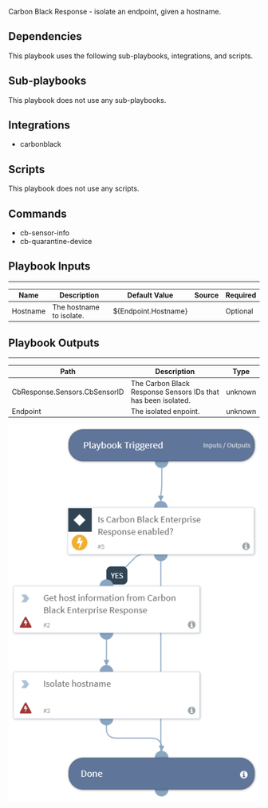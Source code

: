 Carbon Black Response - isolate an endpoint, given a hostname.

## Dependencies
This playbook uses the following sub-playbooks, integrations, and scripts.

## Sub-playbooks
This playbook does not use any sub-playbooks.

## Integrations
* carbonblack

## Scripts
This playbook does not use any scripts.

## Commands
* cb-sensor-info
* cb-quarantine-device

## Playbook Inputs
---

| **Name** | **Description** | **Default Value** | **Source** | **Required** |
| --- | --- | --- | --- | --- |
| Hostname | The hostname to isolate. | ${Endpoint.Hostname} |  | Optional |

## Playbook Outputs
---

| **Path** | **Description** | **Type** |
| --- | --- | --- |
| CbResponse.Sensors.CbSensorID | The Carbon Black Response Sensors IDs that has been isolated. | unknown |
| Endpoint | The isolated enpoint. | unknown |

![Block_Endpoint_Carbon_Black_Response](https://github.com/ElazarK/content-docs/blob/master/images/playbooks/Block_Endpoint_Carbon_Black_Response.png)
